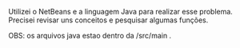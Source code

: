 Utilizei o NetBeans e a linguagem Java para realizar esse problema. Precisei revisar uns conceitos e pesquisar algumas funções.

OBS: os arquivos java estao dentro da /src/main .